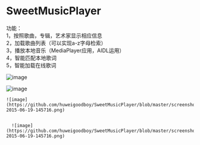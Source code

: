 # SweetMusicPlayer
功能：  
1，按照歌曲，专辑，艺术家显示相应信息  
2，加载歌曲列表（可以实现a-z字母检索）  
3，播放本地音乐（MediaPlayer应用，AIDL运用）  
4，智能匹配本地歌词  
5，智能加载在线歌词


 ![image](https://github.com/huweigoodboy/SweetMusicPlayer/blob/master/screenshots/device-2015-06-19-145535.png)
 
 
  ![image](https://github.com/huweigoodboy/SweetMusicPlayer/blob/master/screenshots/device-2015-06-19-145716.png)
  
  
    ![image](https://github.com/huweigoodboy/SweetMusicPlayer/blob/master/screenshots/device-2015-06-19-145716.png)
    
    
      ![image](https://github.com/huweigoodboy/SweetMusicPlayer/blob/master/screenshots/device-2015-06-19-145716.png)
      
      
